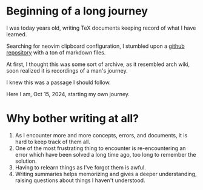 # Beginning of a long journey

I was today years old, writing TeX documents keeping record of what I have learned.

Searching for neovim clipboard configuration, I stumbled upon a [github repository](https://github.com/jbranchaud/til) with a ton of markdown files.

At first, I thought this was some sort of archive, as it resembled arch wiki, soon realized it is recordings of a man's journey.

I knew this was a passage I should follow.

Here I am, Oct 15, 2024, starting my own journey.

# Why bother writing at all?

1. As I encounter more and more concepts, errors, and documents, it is hard to keep track of them all.
1. One of the most frustrating thing to encounter is re-encountering an error which have been solved a long time ago, too long to remember the solution.
1. Having to relearn things as I've forgot them is awful.
1. Writing summaries helps memorizing and gives a deeper understanding, raising questions about things I haven't understood.
